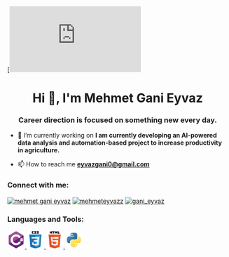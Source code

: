  [![MasterHead](https://tr.pngtree.com/freebackground/beautiful-abstract-grunge-decorative-navy-blue-dark-stucco-wall-background-art-rough-stylized-texture-banner-with-space-for-text_1306521.html)
<h1 align="center">Hi 👋, I'm Mehmet Gani Eyvaz</h1>
<h3 align="center">Career direction is focused on something new every day.</h3>

- 🔭 I’m currently working on **I am currently developing an AI-powered data analysis and automation-based project to increase productivity in agriculture.**

- 📫 How to reach me **eyvazgani0@gmail.com**

<h3 align="left">Connect with me:</h3>
<p align="left">
<a href="https://linkedin.com/in/mehmet gani eyvaz" target="blank"><img align="center" src="https://raw.githubusercontent.com/rahuldkjain/github-profile-readme-generator/master/src/images/icons/Social/linked-in-alt.svg" alt="mehmet gani eyvaz" height="30" width="40" /></a>
<a href="https://stackoverflow.com/users/mehmeteyvazz" target="blank"><img align="center" src="https://raw.githubusercontent.com/rahuldkjain/github-profile-readme-generator/master/src/images/icons/Social/stack-overflow.svg" alt="mehmeteyvazz" height="30" width="40" /></a>
<a href="https://instagram.com/gani_eyvaz" target="blank"><img align="center" src="https://raw.githubusercontent.com/rahuldkjain/github-profile-readme-generator/master/src/images/icons/Social/instagram.svg" alt="gani_eyvaz" height="30" width="40" /></a>
</p>

<h3 align="left">Languages and Tools:</h3>
<p align="left"> <a href="https://www.w3schools.com/cs/" target="_blank" rel="noreferrer"> <img src="https://raw.githubusercontent.com/devicons/devicon/master/icons/csharp/csharp-original.svg" alt="csharp" width="40" height="40"/> </a> <a href="https://www.w3schools.com/css/" target="_blank" rel="noreferrer"> <img src="https://raw.githubusercontent.com/devicons/devicon/master/icons/css3/css3-original-wordmark.svg" alt="css3" width="40" height="40"/> </a> <a href="https://www.w3.org/html/" target="_blank" rel="noreferrer"> <img src="https://raw.githubusercontent.com/devicons/devicon/master/icons/html5/html5-original-wordmark.svg" alt="html5" width="40" height="40"/> </a> <a href="https://www.python.org" target="_blank" rel="noreferrer"> <img src="https://raw.githubusercontent.com/devicons/devicon/master/icons/python/python-original.svg" alt="python" width="40" height="40"/> </a> </p>

